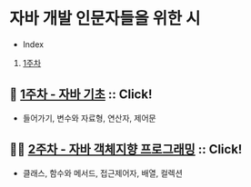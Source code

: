 # 자바 개발 인문자들을 위한 시

- Index
1. [1주차](#1주차)

## :green_book: [1주차 - 자바 기초](Week-1/README.md) :: Click!
- 들어가기, 변수와 자료형, 연산자, 제어문

## :running_woman: [2주차 - 자바 객체지향 프로그래밍](Week-2/README.md) :: Click!
- 클래스, 함수와 메서드, 접근제어자, 배열, 컬렉션